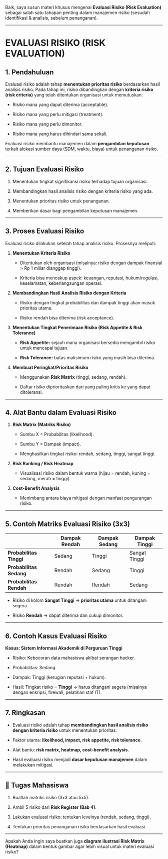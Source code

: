 Baik, saya susun materi khusus mengenai **Evaluasi Risiko (Risk Evaluation)** sebagai salah satu tahapan penting dalam manajemen risiko (sesudah identifikasi & analisis, sebelum penanganan).

---

# **EVALUASI RISIKO (RISK EVALUATION)**

## 1. Pendahuluan

Evaluasi risiko adalah tahap **menentukan prioritas risiko** berdasarkan hasil analisis risiko. Pada tahap ini, risiko dibandingkan dengan **kriteria risiko (risk criteria)** yang telah ditentukan organisasi untuk memutuskan:

- Risiko mana yang dapat diterima (acceptable).
    
- Risiko mana yang perlu mitigasi (treatment).
    
- Risiko mana yang perlu dimonitor.
    
- Risiko mana yang harus dihindari sama sekali.
    

Evaluasi risiko membantu manajemen dalam **pengambilan keputusan** terkait alokasi sumber daya (SDM, waktu, biaya) untuk penanganan risiko.

---

## 2. Tujuan Evaluasi Risiko

1. Menentukan tingkat signifikansi risiko terhadap tujuan organisasi.
    
2. Membandingkan hasil analisis risiko dengan kriteria risiko yang ada.
    
3. Menentukan prioritas risiko untuk penanganan.
    
4. Memberikan dasar bagi pengambilan keputusan manajemen.
    

---

## 3. Proses Evaluasi Risiko

Evaluasi risiko dilakukan setelah tahap analisis risiko. Prosesnya meliputi:

1. **Menentukan Kriteria Risiko**
    
    - Ditentukan oleh organisasi (misalnya: risiko dengan dampak finansial > Rp 1 miliar dianggap tinggi).
        
    - Kriteria bisa mencakup aspek: keuangan, reputasi, hukum/regulasi, keselamatan, keberlangsungan operasi.
        
2. **Membandingkan Hasil Analisis Risiko dengan Kriteria**
    
    - Risiko dengan tingkat probabilitas dan dampak tinggi akan masuk prioritas utama.
        
    - Risiko rendah bisa diterima (risk acceptance).
        
3. **Menentukan Tingkat Penerimaan Risiko (Risk Appetite & Risk Tolerance)**
    
    - **Risk Appetite:** sejauh mana organisasi bersedia mengambil risiko untuk mencapai tujuan.
        
    - **Risk Tolerance:** batas maksimum risiko yang masih bisa diterima.
        
4. **Membuat Peringkat/Prioritas Risiko**
    
    - Menggunakan **Risk Matrix** (tinggi, sedang, rendah).
        
    - Daftar risiko diprioritaskan dari yang paling kritis ke yang dapat ditoleransi.
        

---

## 4. Alat Bantu dalam Evaluasi Risiko

1. **Risk Matrix (Matriks Risiko)**
    
    - Sumbu X = Probabilitas (likelihood).
        
    - Sumbu Y = Dampak (impact).
        
    - Menghasilkan tingkat risiko: rendah, sedang, tinggi, sangat tinggi.
        
2. **Risk Ranking / Risk Heatmap**
    
    - Visualisasi risiko dalam bentuk warna (hijau = rendah, kuning = sedang, merah = tinggi).
        
3. **Cost-Benefit Analysis**
    
    - Menimbang antara biaya mitigasi dengan manfaat pengurangan risiko.
        

---

## 5. Contoh Matriks Evaluasi Risiko (3x3)

||**Dampak Rendah**|**Dampak Sedang**|**Dampak Tinggi**|
|---|---|---|---|
|**Probabilitas Tinggi**|Sedang|Tinggi|Sangat Tinggi|
|**Probabilitas Sedang**|Rendah|Sedang|Tinggi|
|**Probabilitas Rendah**|Rendah|Rendah|Sedang|

- Risiko di kolom **Sangat Tinggi** → **prioritas utama** untuk ditangani segera.
    
- Risiko **Rendah** → dapat diterima dan cukup dimonitor.
    

---

## 6. Contoh Kasus Evaluasi Risiko

**Kasus: Sistem Informasi Akademik di Perguruan Tinggi**

- Risiko: Kebocoran data mahasiswa akibat serangan hacker.
    
- Probabilitas: Sedang.
    
- Dampak: Tinggi (kerugian reputasi + hukum).
    
- Hasil: Tingkat risiko = **Tinggi** → harus ditangani segera (misalnya dengan enkripsi, firewall, pelatihan staf IT).
    

---

## 7. Ringkasan

- Evaluasi risiko adalah tahap **membandingkan hasil analisis risiko dengan kriteria risiko** untuk menentukan prioritas.
    
- Faktor utama: **likelihood, impact, risk appetite, risk tolerance**.
    
- Alat bantu: **risk matrix, heatmap, cost-benefit analysis**.
    
- Hasil evaluasi risiko menjadi **dasar keputusan manajemen** dalam melakukan mitigasi.
    

---

## 📌 Tugas Mahasiswa

1. Buatlah matriks risiko (3x3 atau 5x5).
    
2. Ambil 5 risiko dari **Risk Register (Bab 4)**.
    
3. Lakukan evaluasi risiko: tentukan levelnya (rendah, sedang, tinggi).
    
4. Tentukan prioritas penanganan risiko berdasarkan hasil evaluasi.
    

---

Apakah Anda ingin saya buatkan juga **diagram ilustrasi Risk Matrix (Heatmap)** dalam bentuk gambar agar lebih visual untuk materi evaluasi risiko?
